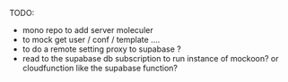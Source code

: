 TODO:

- mono repo to add server moleculer
- to mock get user / conf / template ....
- to do a remote setting proxy to supabase ?
- read to the supabase db subscription to run instance of mockoon? or cloudfunction like the supabase function?
